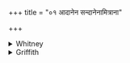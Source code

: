 +++
title = "०१ आदानेन सन्दानेनामित्राना"

+++

<details><summary>Whitney</summary>

### Translation
1. With tying-up, with tying-together, we tie up the enemies; the  
expirations and breaths of them, lives with life (*ásu*) have I cut off.

### Notes
The translation implies *acchidam* at the end, instead of *-dan*, which  
all the authorities (and hence both editions) read, save the comm.,  
which has *-dam*. Ppp. has in **c, d**, *teṣāṁ prāṇān samāsūn  
amamasutam* (corrupt). One might conjecture *asinā* for *asunā* in  
**d**.
</details>

<details><summary>Griffith</summary>

We bind our foemen with a bond that binds them close and holds them fast. Their breath and respiration I dissever, and their lives from life.
</details>
